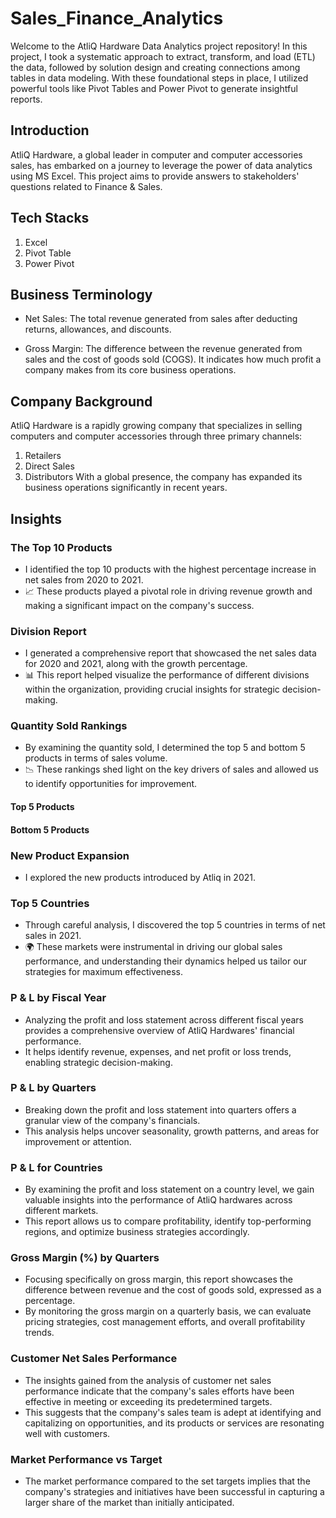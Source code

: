 # Sales_Finance_Analytics
Welcome to the AtliQ Hardware Data Analytics project repository! In this project, I took a systematic approach to extract, transform, and load (ETL) the data, followed by solution design and creating connections among tables in data modeling. With these foundational steps in place, I utilized powerful tools like Pivot Tables and Power Pivot to generate insightful reports.
## Introduction
AtliQ Hardware, a global leader in computer and computer accessories sales, has embarked on a journey to leverage the power of data analytics using MS Excel. This project aims to provide answers to stakeholders' questions related to Finance & Sales.
## Tech Stacks
1. Excel
2. Pivot Table
3. Power Pivot
## Business Terminology
* Net Sales: The total revenue generated from sales after deducting returns, allowances, and discounts.

* Gross Margin: The difference between the revenue generated from sales and the cost of goods sold (COGS). It indicates how much profit a company makes from its core business operations.
## Company Background
AtliQ Hardware is a rapidly growing company that specializes in selling computers and computer accessories through three primary channels:

1. Retailers
2. Direct Sales
3. Distributors
With a global presence, the company has expanded its business operations significantly in recent years.
## Insights
### The Top 10 Products
* I identified the top 10 products with the highest percentage increase in net sales from 2020 to 2021.
* 📈 These products played a pivotal role in driving revenue growth and making a significant impact on the company's success.
### Division Report
* I generated a comprehensive report that showcased the net sales data for 2020 and 2021, along with the growth percentage.
* 📊 This report helped visualize the performance of different divisions within the organization, providing crucial insights for strategic decision-making.
### Quantity Sold Rankings
* By examining the quantity sold, I determined the top 5 and bottom 5 products in terms of sales volume.
* 📉 These rankings shed light on the key drivers of sales and allowed us to identify opportunities for improvement.
#### Top 5 Products
#### Bottom 5 Products
### New Product Expansion
* I explored the new products introduced by Atliq in 2021.
### Top 5 Countries
* Through careful analysis, I discovered the top 5 countries in terms of net sales in 2021.
* 🌍 These markets were instrumental in driving our global sales performance, and understanding their dynamics helped us tailor our strategies for maximum effectiveness.
### P & L by Fiscal Year
* Analyzing the profit and loss statement across different fiscal years provides a comprehensive overview of AtliQ Hardwares' financial performance.
* It helps identify revenue, expenses, and net profit or loss trends, enabling strategic decision-making.
### P & L by Quarters
* Breaking down the profit and loss statement into quarters offers a granular view of the company's financials.
* This analysis helps uncover seasonality, growth patterns, and areas for improvement or attention.
### P & L for Countries
* By examining the profit and loss statement on a country level, we gain valuable insights into the performance of AtliQ hardwares across different markets.
* This report allows us to compare profitability, identify top-performing regions, and optimize business strategies accordingly.
### Gross Margin (%) by Quarters
* Focusing specifically on gross margin, this report showcases the difference between revenue and the cost of goods sold, expressed as a percentage.
* By monitoring the gross margin on a quarterly basis, we can evaluate pricing strategies, cost management efforts, and overall profitability trends.
### Customer Net Sales Performance
* The insights gained from the analysis of customer net sales performance indicate that the company's sales efforts have been effective in meeting or exceeding its predetermined targets.
* This suggests that the company's sales team is adept at identifying and capitalizing on opportunities, and its products or services are resonating well with customers.
### Market Performance vs Target
* The market performance compared to the set targets implies that the company's strategies and initiatives have been successful in capturing a larger share of the market than initially anticipated.


